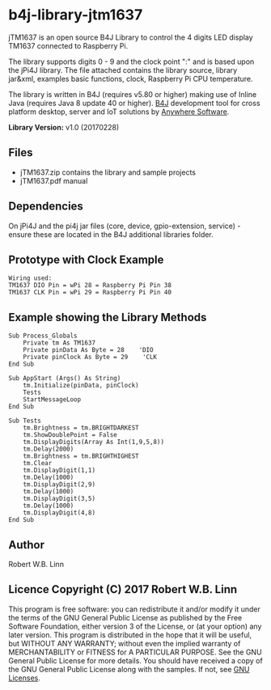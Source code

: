 # b4j-library-jtm1637
jTM1637 is an open source B4J Library to control the 4 digits LED display TM1637 connected to Raspberry Pi.

The library supports digits 0 - 9 and the clock point ":" and is based upon the jPi4J library.
The file attached contains the library source, library jar&xml, examples basic functions, clock, Raspberry Pi CPU temperature.

The library is written in B4J (requires v5.80 or higher) making use of Inline Java (requires Java 8 update 40 or higher).
[B4J](https://www.b4x.com/b4j.html) development tool for cross platform desktop, server and IoT solutions by [Anywhere Software](https://www.b4x.com). 

__Library Version:__ v1.0 (20170228)

## Files
* jTM1637.zip contains the library and sample projects
* jTM1637.pdf manual 

## Dependencies
On jPi4J and the pi4j jar files (core, device, gpio-extension, service) - ensure these are located in the B4J additional libraries folder.

## Prototype with Clock Example
```
Wiring used:
TM1637 DIO Pin = wPi 28 = Raspberry Pi Pin 38
TM1637 CLK Pin = wPi 29 = Raspberry Pi Pin 40
```

## Example showing the Library Methods
```
Sub Process_Globals
    Private tm As TM1637
    Private pinData As Byte = 28    'DIO
    Private pinClock As Byte = 29    'CLK
End Sub

Sub AppStart (Args() As String)
    tm.Initialize(pinData, pinClock)
    Tests
    StartMessageLoop
End Sub

Sub Tests
    tm.Brightness = tm.BRIGHTDARKEST
    tm.ShowDoublePoint = False
    tm.DisplayDigits(Array As Int(1,9,5,8))
    tm.Delay(2000)
    tm.Brightness = tm.BRIGHTHIGHEST
    tm.Clear
    tm.DisplayDigit(1,1)
    tm.Delay(1000)
    tm.DisplayDigit(2,9)
    tm.Delay(1000)
    tm.DisplayDigit(3,5)
    tm.Delay(1000)
    tm.DisplayDigit(4,8)
End Sub
```

## Author
Robert W.B. Linn
 
## Licence Copyright (C) 2017 Robert W.B. Linn
This program is free software: you can redistribute it and/or modify it under the terms of the GNU General Public License as published by the Free Software Foundation, either version 3 of the License, or (at your option) any later version. This program is distributed in the hope that it will be useful, but WITHOUT ANY WARRANTY; without even the implied warranty of MERCHANTABILITY or FITNESS for A PARTICULAR PURPOSE.  See the GNU General Public License for more details. You should have received a copy of the GNU General Public License along with the samples.  If not, see [GNU Licenses](http://www.gnu.org/licenses/).

